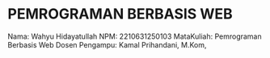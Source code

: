 # PEMROGRAMAN BERBASIS WEB
Nama: Wahyu Hidayatullah
NPM: 2210631250103
MataKuliah: Pemrograman Berbasis Web
Dosen Pengampu: ⁠Kamal Prihandani, M.Kom,